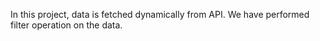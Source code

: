 In this project, data is fetched dynamically from API. We have performed filter operation on the data. 
